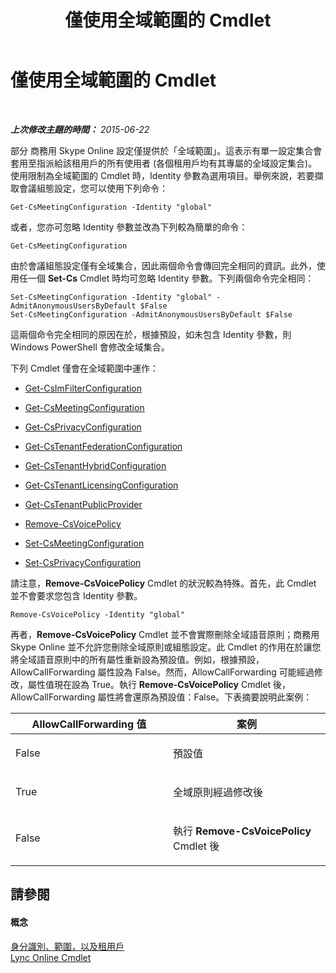﻿---
title: 僅使用全域範圍的 Cmdlet
TOCTitle: 僅使用全域範圍的 Cmdlet
ms:assetid: 0ffd3bc9-a6a1-4c2e-8d52-e599acc49d2d
ms:mtpsurl: https://technet.microsoft.com/zh-tw/library/Dn362771(v=OCS.15)
ms:contentKeyID: 56269063
ms.date: 08/10/2015
mtps_version: v=OCS.15
ms.translationtype: HT
---

# 僅使用全域範圍的 Cmdlet

 

_**上次修改主題的時間：** 2015-06-22_

部分 商務用 Skype Online 設定僅提供於「全域範圍」。這表示有單一設定集合會套用至指派給該租用戶的所有使用者 (各個租用戶均有其專屬的全域設定集合)。使用限制為全域範圍的 Cmdlet 時，Identity 參數為選用項目。舉例來說，若要擷取會議組態設定，您可以使用下列命令：

    Get-CsMeetingConfiguration -Identity "global"

或者，您亦可忽略 Identity 參數並改為下列較為簡單的命令：

    Get-CsMeetingConfiguration

由於會議組態設定僅有全域集合，因此兩個命令會傳回完全相同的資訊。此外，使用任一個 **Set-Cs** Cmdlet 時均可忽略 Identity 參數。下列兩個命令完全相同：

    Set-CsMeetingConfiguration -Identity "global" -AdmitAnonymousUsersByDefault $False
    Set-CsMeetingConfiguration -AdmitAnonymousUsersByDefault $False

這兩個命令完全相同的原因在於，根據預設，如未包含 Identity 參數，則 Windows PowerShell 會修改全域集合。

下列 Cmdlet 僅會在全域範圍中運作：

  - [Get-CsImFilterConfiguration](get-csimfilterconfiguration.md)

  - [Get-CsMeetingConfiguration](get-csmeetingconfiguration.md)

  - [Get-CsPrivacyConfiguration](get-csprivacyconfiguration.md)

  - [Get-CsTenantFederationConfiguration](get-cstenantfederationconfiguration.md)

  - [Get-CsTenantHybridConfiguration](get-cstenanthybridconfiguration.md)

  - [Get-CsTenantLicensingConfiguration](get-cstenantlicensingconfiguration.md)

  - [Get-CsTenantPublicProvider](get-cstenantpublicprovider.md)

  - [Remove-CsVoicePolicy](remove-csvoicepolicy.md)

  - [Set-CsMeetingConfiguration](set-csmeetingconfiguration.md)

  - [Set-CsPrivacyConfiguration](set-csprivacyconfiguration.md)

請注意，**Remove-CsVoicePolicy** Cmdlet 的狀況較為特殊。首先，此 Cmdlet 並不會要求您包含 Identity 參數。

    Remove-CsVoicePolicy -Identity "global"

再者，**Remove-CsVoicePolicy** Cmdlet 並不會實際刪除全域語音原則；商務用 Skype Online 並不允許您刪除全域原則或組態設定。此 Cmdlet 的作用在於讓您將全域語音原則中的所有屬性重新設為預設值。例如，根據預設，AllowCallForwarding 屬性設為 False。然而，AllowCallForwarding 可能經過修改，屬性值現在設為 True。執行 **Remove-CsVoicePolicy** Cmdlet 後，AllowCallForwarding 屬性將會還原為預設值：False。下表摘要說明此案例：


<table>
<colgroup>
<col style="width: 50%" />
<col style="width: 50%" />
</colgroup>
<thead>
<tr class="header">
<th>AllowCallForwarding 值</th>
<th>案例</th>
</tr>
</thead>
<tbody>
<tr class="odd">
<td><p>False</p></td>
<td><p>預設值</p></td>
</tr>
<tr class="even">
<td><p>True</p></td>
<td><p>全域原則經過修改後</p></td>
</tr>
<tr class="odd">
<td><p>False</p></td>
<td><p>執行 <strong>Remove-CsVoicePolicy</strong> Cmdlet 後</p></td>
</tr>
</tbody>
</table>


## 請參閱

#### 概念

[身分識別、範圍，以及租用戶](identities-scopes-and-tenants-in-skype-for-business-online.md)  
[Lync Online Cmdlet](the-skype-for-business-online-cmdlets.md)

